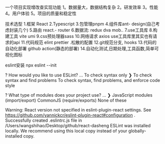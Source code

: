 一个项目实现增改查实现功能
1。数据量大，数据结构复杂
2。研发效率
3。性能
4。用户体验
5。项目的质量和稳定性


技术选型
1.框架 React
2.Typescript
3.包管理pnpm
4.组件库ant- design(自己考虑封装几个)
5.路由 react.- router
6.数据流: redux dva mob..
7.use工具库
8.构建工具 vite umi
9.css预处理器sass
10.网络请求 axios use工具库里其实也有请求的api
11.代码规范 elint prettier
.松散的配置
12.git规范分支, hooks
13.代码的自动化部署 github action(静态的部署)
14.自动化测试,日期处理,工具函数,简单可视化图标

eslint安装
npx eslint --init

? How would you like to use ESLint? … 
  To check syntax only
❯ To check syntax and find problems
  To check syntax, find problems, and enforce code style

  ? What type of modules does your project use? … 
❯ JavaScript modules (import/export)
  CommonJS (require/exports)
  None of these


Warning: React version not specified in eslint-plugin-react settings. See https://github.com/yannickcr/eslint-plugin-react#configuration .
Successfully created .eslintrc.js file in /Users/wangshihao/Desktop/github/react-dasheng
ESLint was installed locally. We recommend using this local copy instead of your globally-installed copy.